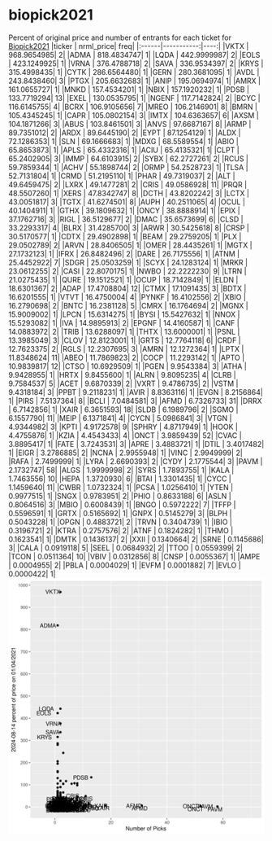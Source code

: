# biopick2021
Percent of original price and number of entrants for each ticket for [Biopick2021](https://twitter.com/hashtag/Biopick2021)
|ticker |  nrml_price| freq|
|:------|-----------:|----:|
|VKTX   | 968.9654985|    2|
|ADMA   | 818.4834747|    1|
|LQDA   | 442.9999987|    2|
|EOLS   | 423.1249925|    1|
|VRNA   | 376.4788718|    2|
|SAVA   | 336.9534397|    2|
|KRYS   | 315.4998435|    1|
|CYTK   | 286.6564480|    1|
|GERN   | 280.3681095|    1|
|AVDL   | 243.8438460|    3|
|PTGX   | 205.6632683|    1|
|ANIP   | 195.0694974|    1|
|AMRX   | 161.0655727|    1|
|MNKD   | 157.4534201|    1|
|NBIX   | 157.1920232|    1|
|PDSB   | 133.7719294|   13|
|EXEL   | 130.0535795|    1|
|NGENF  | 117.7142824|    2|
|BCYC   | 116.6145755|    4|
|BCRX   | 106.9105656|    7|
|MREO   | 106.2146901|    8|
|BMRN   | 105.4345245|    1|
|CAPR   | 105.0802154|    3|
|IMTX   | 104.6363657|    6|
|AXSM   | 104.1871266|    3|
|ABUS   | 103.8461501|    3|
|ANVS   |  97.6687167|    8|
|ARMP   |  89.7351012|    2|
|ARDX   |  89.6445190|    2|
|EYPT   |  87.1254129|    1|
|ALDX   |  72.1286353|    1|
|SLN    |  69.1666683|    1|
|MDXG   |  68.5589554|    1|
|ABIO   |  65.8653873|    1|
|APLS   |  65.4332316|    1|
|ACIU   |  65.4135321|    1|
|CLPT   |  65.2402905|    3|
|IMMP   |  64.6103915|    2|
|SYBX   |  62.2727261|    2|
|RCUS   |  59.7859344|    1|
|ACHV   |  55.1898744|    2|
|ORMP   |  54.2528723|    1|
|TLSA   |  52.7131804|    1|
|CRMD   |  51.2195110|    1|
|PHAR   |  49.7319037|    2|
|ALT    |  49.6459475|    2|
|LXRX   |  49.1477281|    2|
|CRIS   |  49.0586928|   11|
|PRQR   |  48.5507260|    1|
|XERS   |  47.8342747|    8|
|DCTH   |  43.8202242|    3|
|LCTX   |  43.0051817|    3|
|TGTX   |  41.6274501|    8|
|AUPH   |  40.2511065|    4|
|OCUL   |  40.1404911|    1|
|GTHX   |  39.1809632|    1|
|ONCY   |  38.8888914|    1|
|EPIX   |  37.1762716|    3|
|RIGL   |  36.5129677|    2|
|DMAC   |  35.6573699|    6|
|CLSD   |  33.2293317|    4|
|BLRX   |  31.4285700|    3|
|ARWR   |  30.5425618|    8|
|CRSP   |  30.5170577|    1|
|CDTX   |  29.4902898|    1|
|BEAM   |  29.2759205|    1|
|PLX    |  29.0502789|    2|
|ARVN   |  28.8406505|    1|
|OMER   |  28.4435261|    1|
|MGTX   |  27.1732123|    1|
|IFRX   |  26.8482496|    2|
|DARE   |  26.7175556|    1|
|ATNM   |  25.4452922|    7|
|SDGR   |  25.0503259|    1|
|SCYX   |  24.1283124|    1|
|MRKR   |  23.0612255|    2|
|CASI   |  22.8070175|    1|
|NWBO   |  22.2222230|    9|
|LTRN   |  21.0275435|    1|
|QURE   |  19.1512521|    1|
|OCUP   |  18.7142849|    1|
|ELDN   |  18.6301367|    2|
|ADAP   |  17.4708804|   12|
|CTMX   |  17.1091435|    3|
|BDTX   |  16.6201555|    1|
|VTVT   |  16.4750004|    4|
|PYNKF  |  16.4102556|    2|
|XBIO   |  16.2790698|    2|
|BNTC   |  16.2381128|    5|
|CMRX   |  16.1764694|    2|
|MGNX   |  15.9009002|    1|
|LPCN   |  15.6314275|    1|
|BYSI   |  15.5427632|    1|
|NNOX   |  15.5293082|    1|
|IVA    |  14.9895913|    2|
|EPGNF  |  14.4160587|    1|
|CANF   |  14.0883972|    2|
|TRIB   |  13.6288097|    1|
|THTX   |  13.6000001|    1|
|PSNL   |  13.3985049|    3|
|CLOV   |  12.8123001|    1|
|GRTS   |  12.7764118|    6|
|CRDF   |  12.7623375|    2|
|RGLS   |  12.2307695|    3|
|AMRN   |  12.1272364|    1|
|LPTX   |  11.8348624|   11|
|ABEO   |  11.7869823|    2|
|COCP   |  11.2293142|    1|
|APTO   |  10.9839817|   12|
|CTSO   |  10.6929509|    1|
|PGEN   |   9.9543384|    3|
|ATHA   |   9.9428955|    1|
|HRTX   |   9.8455600|    1|
|ALRN   |   9.8095235|    4|
|CLRB   |   9.7584537|    5|
|ACET   |   9.6870339|    2|
|VXRT   |   9.4786735|    2|
|VSTM   |   9.4318184|    3|
|PPBT   |   9.2118231|    1|
|AVIR   |   8.8363116|    1|
|EVGN   |   8.2156864|    1|
|PIRS   |   7.5137364|    8|
|BCLI   |   7.0484581|    3|
|AFMD   |   6.7326733|   31|
|DRRX   |   6.7142856|    1|
|XAIR   |   6.3651593|   18|
|SLDB   |   6.1989796|    2|
|SGMO   |   6.1557790|   11|
|MEIP   |   6.1371841|    4|
|CYCN   |   5.0986841|    3|
|VTGN   |   4.9344982|    3|
|KPTI   |   4.9172578|    9|
|SPHRY  |   4.8717949|    1|
|HOOK   |   4.4755876|    1|
|KZIA   |   4.4543433|    4|
|ONCT   |   3.9859439|   52|
|CVAC   |   3.8895417|    1|
|FATE   |   3.7243531|    3|
|APRE   |   3.4883721|    1|
|DTIL   |   3.4017482|    1|
|EIGR   |   3.2786885|    2|
|NCNA   |   2.9955948|    1|
|VINC   |   2.9949999|    2|
|RAFA   |   2.7499999|    1|
|LYRA   |   2.6690393|    2|
|CYDY   |   2.1775544|    3|
|PAVM   |   2.1732747|   58|
|ALGS   |   1.9999998|    2|
|SYRS   |   1.7893755|    1|
|KALA   |   1.7463556|   10|
|HEPA   |   1.3720930|    6|
|BTAI   |   1.3301435|    1|
|CYCC   |   1.1459640|   11|
|CWBR   |   1.0732324|    1|
|PCSA   |   1.0256410|    1|
|YTEN   |   0.9977515|    1|
|SNGX   |   0.9783951|    2|
|PHIO   |   0.8633188|    6|
|ASLN   |   0.8064516|    3|
|MBIO   |   0.6008439|    1|
|BNGO   |   0.5972222|    7|
|TFFP   |   0.5596591|    1|
|GRTX   |   0.5165692|    1|
|GNPX   |   0.5145279|    3|
|BLPH   |   0.5043228|    1|
|OPGN   |   0.4883721|    2|
|TRVN   |   0.3404739|    1|
|IBIO   |   0.3196721|    2|
|KTRA   |   0.2757576|    2|
|ATNF   |   0.1824282|    1|
|THMO   |   0.1623541|    1|
|DMTK   |   0.1436137|    2|
|XXII   |   0.1340664|    2|
|SRNE   |   0.1145686|    3|
|CALA   |   0.0919118|    5|
|SEEL   |   0.0684932|    2|
|TTOO   |   0.0559399|    2|
|TCON   |   0.0511364|   10|
|VBIV   |   0.0312856|    8|
|CNSP   |   0.0055367|    1|
|AMPE   |   0.0004955|    2|
|PBLA   |   0.0004029|    1|
|EVFM   |   0.0001882|    7|
|EVLO   |   0.0000422|    1|
![retvspicks](biopicks.png?raw=true)
